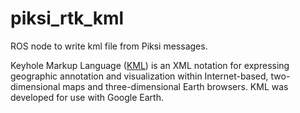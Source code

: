 piksi_rtk_kml
======
ROS node to write kml file from Piksi messages.

Keyhole Markup Language ([KML](https://developers.google.com/kml/)) is an XML notation for expressing geographic annotation and visualization within Internet-based, two-dimensional maps and three-dimensional Earth browsers. KML was developed for use with Google Earth.
